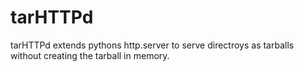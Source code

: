 # tarHTTPd
tarHTTPd extends pythons http.server to serve directroys as tarballs without creating the tarball in memory.

